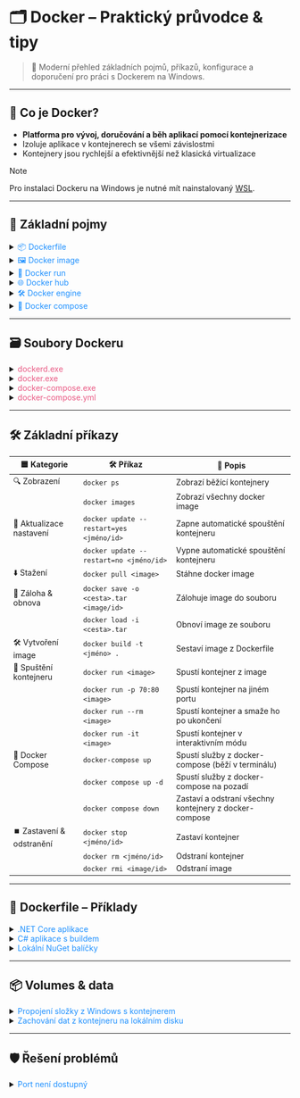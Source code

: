 # 🗂️ Docker – Praktický průvodce & tipy

> 🚀 Moderní přehled základních pojmů, příkazů, konfigurace a doporučení pro práci s Dockerem na Windows.

---

## 📖 Co je Docker?

- **Platforma pro vývoj, doručování a běh aplikací pomocí kontejnerizace**
- Izoluje aplikace v kontejnerech se všemi závislostmi
- Kontejnery jsou rychlejší a efektivnější než klasická virtualizace

> [!NOTE]  
> Pro instalaci Dockeru na Windows je nutné mít nainstalovaný [WSL](wsl.md).

---

## 🧩 Základní pojmy

<details>
<summary><span style="color:#1E90FF;">📦 Dockerfile</span></summary>
Textový soubor s instrukcemi pro vytvoření Docker image.
</details>

<details>
<summary><span style="color:#1E90FF;">🖼️ Docker image</span></summary>
Komprimovaná šablona aplikace, knihoven a binárek pro spuštění kontejneru.
</details>

<details>
<summary><span style="color:#1E90FF;">🚀 Docker run</span></summary>
Příkaz pro spuštění kontejneru z image.
</details>

<details>
<summary><span style="color:#1E90FF;">🌐 Docker hub</span></summary>
Oficiální úložiště pro sdílení Docker image.
</details>

<details>
<summary><span style="color:#1E90FF;">🛠️ Docker engine</span></summary>
Jádro Dockeru, které spravuje kontejnery (klient-server architektura).
</details>

<details>
<summary><span style="color:#1E90FF;">🧩 Docker compose</span></summary>
Definice a správa více kontejnerů pomocí souboru `docker-compose.yml`.
</details>

---

## 🗃️ Soubory Dockeru

<details>
<summary><span style="color:#E95A84;">dockerd.exe</span></summary>
Spouští Docker Daemon, hlavní službu pro správu kontejnerů.
</details>

<details>
<summary><span style="color:#E95A84;">docker.exe</span></summary>
Klientský nástroj pro ovládání Dockeru (např. `docker run`, `docker ps`).
</details>

<details>
<summary><span style="color:#E95A84;">docker-compose.exe</span></summary>
Nástroj pro správu více kontejnerů v jedné aplikaci.
</details>

<details>
<summary><span style="color:#E95A84;">docker-compose.yml</span></summary>
Konfigurační soubor pro definici služeb, obrazů, portů a nastavení kontejnerů.
</details>

---

## 🛠️ Základní příkazy

| 🟦 Kategorie                | 🛠️ Příkaz                                      | 📄 Popis                                               |
|-----------------------------|------------------------------------------------|--------------------------------------------------------|
| 🔍 Zobrazení                | `docker ps`                                    | Zobrazí běžící kontejnery                              |
|                             | `docker images`                                | Zobrazí všechny docker image                           |
| 🔄 Aktualizace nastavení    | `docker update --restart=yes <jméno/id>`       | Zapne automatické spouštění kontejneru                 |
|                             | `docker update --restart=no <jméno/id>`        | Vypne automatické spouštění kontejneru                 |
| ⬇️ Stažení                  | `docker pull <image>`                          | Stáhne docker image                                    |
| 💾 Záloha & obnova          | `docker save -o <cesta>.tar <image/id>`        | Zálohuje image do souboru                              |
|                             | `docker load -i <cesta>.tar`                   | Obnoví image ze souboru                                |
| 🛠️ Vytvoření image          | `docker build -t <jméno> .`                    | Sestaví image z Dockerfile                             |
| 🚀 Spuštění kontejneru      | `docker run <image>`                           | Spustí kontejner z image                               |
|                             | `docker run -p 70:80 <image>`                  | Spustí kontejner na jiném portu                        |
|                             | `docker run --rm <image>`                      | Spustí kontejner a smaže ho po ukončení                |
|                             | `docker run -it <image>`                       | Spustí kontejner v interaktivním módu                  |
| 🧩 Docker Compose           | `docker-compose up`                            | Spustí služby z docker-compose (běží v terminálu)      |
|                             | `docker compose up -d`                         | Spustí služby z docker-compose na pozadí               |
|                             | `docker compose down`                          | Zastaví a odstraní všechny kontejnery z docker-compose |
| ⏹️ Zastavení & odstranění   | `docker stop <jméno/id>`                       | Zastaví kontejner                                      |
|                             | `docker rm <jméno/id>`                         | Odstraní kontejner                                     |
|                             | `docker rmi <image/id>`                        | Odstraní image                                         |

---

## 📄 Dockerfile – Příklady

<details>
<summary><span style="color:#1E90FF;">.NET Core aplikace</span></summary>

```Docker
FROM mcr.microsoft.com/dotnet/core/runtime:3.1
WORKDIR /app
COPY ./publish .
ENTRYPOINT ["dotnet", "myapp.dll"]
```
</details>

<details>
<summary><span style="color:#1E90FF;">C# aplikace s buildem</span></summary>

```Docker
FROM mcr.microsoft.com/dotnet/core/sdk:3.1
WORKDIR /app
COPY . .
RUN dotnet restore
RUN dotnet publish -c Release -o out
ENTRYPOINT ["dotnet", "out/myapp.dll"]
```
</details>

<details>
<summary><span style="color:#1E90FF;">Lokální NuGet balíčky</span></summary>

```Docker
FROM mcr.microsoft.com/dotnet/core/sdk:3.1
WORKDIR /app
COPY . .
RUN dotnet restore --source ./nuget
RUN dotnet publish -c Release -o out
ENTRYPOINT ["dotnet", "out/myapp.dll"]
```
</details>

---

## 📦 Volumes & data

<details>
<summary><span style="color:#1E90FF;">Propojení složky z Windows s kontejnerem</span></summary>

| Nastavení         | Cesta                                                                       | Popis                              |
|-------------------|-----------------------------------------------------------------------------|------------------------------------|
| Host/Volume       | `/run/desktop/mnt/host/c/Program Files/Unity/Hub/Editor/6000.0.33f1/Editor` | Cesta ke složce na hostitelském PC |
| Path in container | `/app/unity`                                                                | Cesta uvnitř Docker kontejneru     |
</details>

<details>
<summary><span style="color:#1E90FF;">Zachování dat z kontejneru na lokálním disku</span></summary>
<img src="/../images/dockerKeepDataOnLocal.png" alt="dockerKeepDataOnLocal.png" width="800px"/>
</details>

---

## 🛡️ Řešení problémů

<details>
<summary><span style="color:#1E90FF;">Port není dostupný</span></summary>

Restartujte službu Windows NAT:
```cmd
net stop winnat
net start winnat
```
> [!NOTE]  
> Uvolní zablokované síťové porty pro Docker kontejnery.
</details>